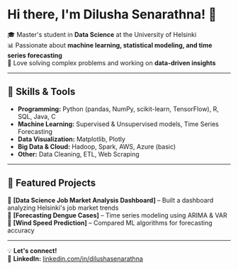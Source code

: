 # Hi there, I'm Dilusha Senarathna! 👋  

🎓 Master's student in **Data Science** at the University of Helsinki  
📊 Passionate about **machine learning, statistical modeling, and time series forecasting**  
🧩 Love solving complex problems and working on **data-driven insights**  

---

## 🚀 Skills & Tools  

- **Programming:** Python (pandas, NumPy, scikit-learn, TensorFlow), R, SQL, Java, C  
- **Machine Learning:** Supervised & Unsupervised models, Time Series Forecasting  
- **Data Visualization:** Matplotlib, Plotly  
- **Big Data & Cloud:** Hadoop, Spark, AWS, Azure (basic)  
- **Other:** Data Cleaning, ETL, Web Scraping  

---

## 📌 Featured Projects  

🔹 **[Data Science Job Market Analysis Dashboard]** – Built a dashboard analyzing Helsinki's job market trends  
🔹 **[Forecasting Dengue Cases]** – Time series modeling using ARIMA & VAR  
🔹 **[Wind Speed Prediction]** – Compared ML algorithms for forecasting accuracy  


---

💡 **Let's connect!**   
🔗 **LinkedIn:** [linkedin.com/in/dilushasenarathna](https://www.linkedin.com/in/dilushasenarathna)  
